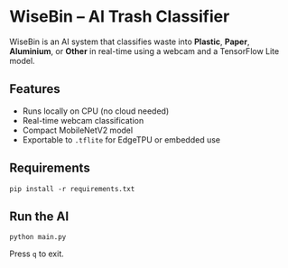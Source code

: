 # WiseBin – AI Trash Classifier

WiseBin is an AI system that classifies waste into **Plastic**, **Paper**, **Aluminium**, or **Other** in real-time using a webcam and a TensorFlow Lite model.

## Features
- Runs locally on CPU (no cloud needed)
- Real-time webcam classification
- Compact MobileNetV2 model
- Exportable to `.tflite` for EdgeTPU or embedded use

## Requirements
```
pip install -r requirements.txt
```

## Run the AI
```
python main.py
```

Press `q` to exit.
